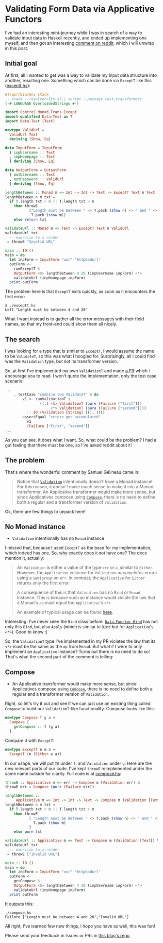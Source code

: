 # Validating Form Data via Applicative Functors

I've had an interesting mini-journey while I was in search of a way to validate input data in Haskell recently, and ended up implementing one myself, and then got an interesting [comment on reddit](https://www.reddit.com/r/haskell/comments/ad65gz/is_there_a_validationt_like_this_somewhere_or/eddyxvb/), which I will unwrap in this post.

## Initial goal

At first, all I wanted to get was a way to validate my input data structure into another, resulting one. Something which can be done via `ExceptT` like this ([exceptt.hs](./Validating-Form-Data-via-Applicative-Functors/exceptt.hs)):

```haskell
#!/usr/bin/env stack
-- stack --resolver=lts-13.1 script --package text,transformers
{-# LANGUAGE OverloadedStrings #-}

import Control.Monad.Trans.Except
import qualified Data.Text as T
import Data.Text (Text)

newtype ValidUrl =
  ValidUrl Text
  deriving (Show, Eq)

data InputForm = InputForm
  { inpUsername :: Text
  , inpHomepage :: Text
  } deriving (Show, Eq)

data OutputForm = OutputForm
  { outUsername :: Text
  , outPassword :: ValidUrl
  } deriving (Show, Eq)

lengthBetween :: Monad m => Int -> Int -> Text -> ExceptT Text m Text
lengthBetween n m txt =
  if T.length txt < n || T.length txt > m
    then throwE
           ("Length must be between " <> T.pack (show n) <> " and " <>
            T.pack (show m))
    else return txt

validateUrl :: Monad m => Text -> ExceptT Text m ValidUrl
validateUrl txt
  -- exercise to a reader
 = throwE "Invalid URL"

main :: IO ()
main = do
  let inpForm = InputForm "usr" "httpbadurl"
  outForm <-
    runExceptT $
    OutputForm <$> lengthBetween 4 20 (inpUsername inpForm) <*>
    validateUrl (inpHomepage inpForm)
  print outForm
```

The problem here is that `ExceptT` exits quickly, as soon as it encounters the first error:

```
$ ./exceptt.hs
Left "Length must be between 4 and 20"
```

What I want instead is to gather all the error messages with their field names, so that my front-end could show them all nicely.

## The search

I was looking for a type that is similar to `ExceptT`, I would assume the name to be `ValidateT`, so this was what I hoogled for. Surprisingly, all I could find was the `Validation` type, but not its transformer version.

So, at first I've implemented my own `ValidationT` and made [a PR](https://github.com/ekmett/either/pull/58/files) which I encourage you to read. I won't quote the implementation, only the test case scenario:

```haskell
...
    , testCase "combine two ValidateT" $ do
        v1 <- runValidationT $
                ((,) <$> ValidationT (pure (Failure ["first"]))
                     <*> ValidationT (pure (Failure ["second"])))
          :: IO (Validation [String] ((), ()))
        assertEqual "errors get accumulated"
          v1
          (Failure ["first", "second"])
...
```

As you can see, it does what I want. So, what could be the problem? I had a gut feeling that there must be one, so I've asked reddit about it!

## The problem

That's where the wonderful comment by Samuel Gélineau came in:

> Notice that [`Validation`](http://hackage.haskell.org/package/validation-1/docs/Data-Validation.html#t:Validation) intentionally doesn't have a Monad instance! For this reason, it doesn't make much sense to make it into a Monad transformer. An Applicative transformer would make more sense, but since Applicatives compose using [`Compose`](https://hackage.haskell.org/package/base-4.12.0.0/docs/Data-Functor-Compose.html#t:Compose), there is no need to define both a regular and a transformer version of `Validation`.

Ok, there are few things to unpack here!

## No Monad instance

- `Validation` intentionally has no `Monad` instance

I missed that, because I used `ExceptT` as the base for my implementation, which indeed has one. So, why exactly does it not have one? The docs mention it, actually:

> An `Validation` is either a value of the type `err` or `a`, similar to `Either`. However, the `Applicative` instance for `Validation` *accumulates* errors using a `Semigroup` on `err`. In contrast, the `Applicative` for `Either` returns only the first error.
>
> A consequence of this is that `Validation` has no `Bind` or `Monad` instance. This is because such an instance would violate the law that a Monad's `ap` must equal the `Applicative`'s `<*>`
>
> An example of typical usage can be found [here](https://github.com/qfpl/validation/blob/master/examples/src/Email.hs).

Interesting. I've never seen the `Bind` class before. [`Data.Functor.Bind`](http://hackage.haskell.org/package/semigroupoids-5.3.1/docs/Data-Functor-Bind.html#v:Bind) has not only this `Bind`, but also `Apply` (which is similar to `Bind` but for `Applicative`'s `<*>`). Good to know :)

So, the `ValidationT` type I've implemented in my PR violates the law that its `<*>` must be the same as the `ap` from `Monad`. But what if I were to only implement an `Applicative` instance? Turns out there is no need to do so! That's what the second part of the comment is telling:

## Compose

- An Applicative transformer would make more sense, but since Applicatives compose using [`Compose`](https://hackage.haskell.org/package/base-4.12.0.0/docs/Data-Functor-Compose.html#t:Compose), there is no need to define both a regular and a transformer version of `Validation`.

Right, so let's try it out and see if we can just use an existing thing called `Compose` to build our `ValidationT`-like functionality. Compose looks like this:

```haskell
newtype Compose f g a = 
  Compose {
    getCompose :: f (g a)
  }
```

Compare it with `ExceptT`:

```haskell
newtype ExceptT e m a =
  ExceptT (m (Either e a))
```

In our usage, we will put `IO` under `f`, and `Validation` under `g`. Here are the new relevant parts of our code. I've kept `throwE` reimplemented under the same name outside for clarity. Full code is at [compose.hs](./Validating-Form-Data-via-Applicative-Functors/compose.hs):

```haskell
throwE :: Applicative m => err -> Compose m (Validation err) a
throwE err = Compose (pure (Failure err))

lengthBetween ::
     Applicative m => Int -> Int -> Text -> Compose m (Validation [Text]) Text
lengthBetween n m txt =
  if T.length txt < n || T.length txt > m
    then throwE
           [ "Length must be between " <> T.pack (show n) <> " and " <>
             T.pack (show m)
           ]
    else pure txt

validateUrl :: Applicative m => Text -> Compose m (Validation [Text]) ValidUrl
validateUrl txt
  -- exercise to a reader
 = throwE ["Invalid URL"]

main :: IO ()
main = do
  let inpForm = InputForm "usr" "httpbadurl"
  outForm <-
    getCompose $
    OutputForm <$> lengthBetween 4 20 (inpUsername inpForm) <*>
    validateUrl (inpHomepage inpForm)
  print outForm
```

It outputs this:

```
./compose.hs
Failure ["Length must be between 4 and 20","Invalid URL"]
```

All right, I've learned few new things, I hope you have as well, this was fun!

Please send your feedback in Issues or PRs in [this blog's repo](https://github.com/k-bx/k-bx.github.io).
